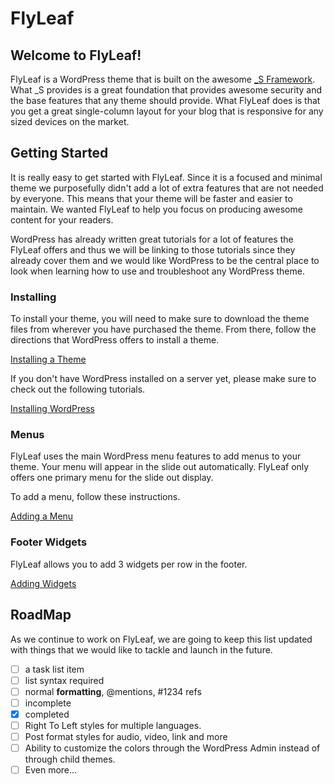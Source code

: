 FlyLeaf
===

Welcome to FlyLeaf! 
---------------
FlyLeaf is a WordPress theme that is built on the awesome [_S Framework](http://underscores.me). What _S provides is a great foundation that provides awesome security and the base features that any theme should provide. What FlyLeaf does is that you get a great single-column layout for your blog that is responsive for any sized devices on the market. 

Getting Started
---------------
 It is really easy to get started with FlyLeaf. Since it is a focused and minimal theme we purposefully didn't add a lot of extra features that are not needed by everyone. This means that your theme will be faster and easier to maintain. We wanted FlyLeaf to help you focus on producing awesome content for your readers. 

 WordPress has already written great tutorials for a lot of features the FlyLeaf offers and thus we will be linking to those tutorials since they already cover them and we would like WordPress to be the central place to look when learning how to use and troubleshoot any WordPress theme. 

### Installing

To install your theme, you will need to make sure to download the theme files from wherever you have purchased the theme. From there, follow the directions that WordPress offers to install a theme. 

[Installing a Theme](http://codex.wordpress.org/Using_Themes)

If you don't have WordPress installed on a server yet, please make sure to check out the following tutorials. 

[Installing WordPress](http://codex.wordpress.org/Installing_WordPress)

### Menus

FlyLeaf uses the main WordPress menu features to add menus to your theme. Your menu will appear in the slide out automatically. FlyLeaf only offers one primary menu for the slide out display. 

To add a menu, follow these instructions. 

[Adding a Menu](http://codex.wordpress.org/WordPress_Menu_User_Guide)

### Footer Widgets 
FlyLeaf allows you to add 3 widgets per row in the footer. 

[Adding Widgets](http://codex.wordpress.org/WordPress_Widgets)

## RoadMap
As we continue to work on FlyLeaf, we are going to keep this list updated with things that we would like to tackle and launch in the future. 
- [ ] a task list item
- [ ] list syntax required
- [ ] normal **formatting**, @mentions, #1234 refs
- [ ] incomplete
- [x] completed
- [ ] Right To Left styles for multiple languages. 
- [ ] Post format styles for audio, video, link and more
- [ ] Ability to customize the colors through the WordPress Admin instead of through child themes. 
- [ ] Even more...